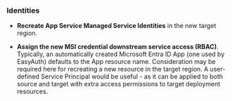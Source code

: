 
### Identities

- **Recreate App Service Managed Service Identities** in the new target region. 

- **Assign the new MSI credential downstream service access (RBAC)**. Typically, an automatically created Microsoft Entra ID App (one used by EasyAuth) defaults to the App resource name. Consideration may be required here for recreating a new resource in the target region. A user-defined Service Principal would be useful - as it can be applied to both source and target with extra access permissions to target deployment resources.
